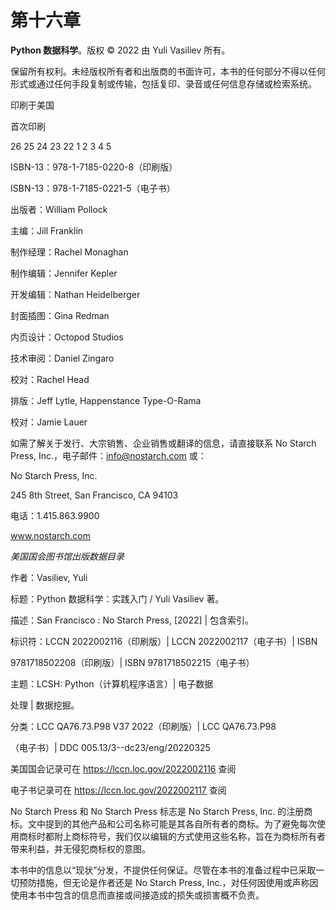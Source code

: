# 第十六章

**Python 数据科学**。版权 © 2022 由 Yuli Vasiliev 所有。

保留所有权利。未经版权所有者和出版商的书面许可，本书的任何部分不得以任何形式或通过任何手段复制或传输，包括复印、录音或任何信息存储或检索系统。

印刷于美国

首次印刷

26 25 24 23 22 1 2 3 4 5

ISBN-13：978-1-7185-0220-8（印刷版）

ISBN-13：978-1-7185-0221-5（电子书）

出版者：William Pollock

主编：Jill Franklin

制作经理：Rachel Monaghan

制作编辑：Jennifer Kepler

开发编辑：Nathan Heidelberger

封面插图：Gina Redman

内页设计：Octopod Studios

技术审阅：Daniel Zingaro

校对：Rachel Head

排版：Jeff Lytle, Happenstance Type-O-Rama

校对：Jamie Lauer

如需了解关于发行、大宗销售、企业销售或翻译的信息，请直接联系 No Starch Press, Inc.，电子邮件：info@nostarch.com 或：

No Starch Press, Inc.

245 8th Street, San Francisco, CA 94103

电话：1.415.863.9900

www.nostarch.com

*美国国会图书馆出版数据目录*

作者：Vasiliev, Yuli

标题：Python 数据科学：实践入门 / Yuli Vasiliev 著。

描述：San Francisco : No Starch Press, [2022] | 包含索引。

标识符：LCCN 2022002116（印刷版）| LCCN 2022002117（电子书）| ISBN

9781718502208（印刷版）| ISBN 9781718502215（电子书）

主题：LCSH: Python（计算机程序语言）| 电子数据

处理 | 数据挖掘。

分类：LCC QA76.73.P98 V37 2022（印刷版）| LCC QA76.73.P98

（电子书）| DDC 005.13/3--dc23/eng/20220325

美国国会记录可在 https://lccn.loc.gov/2022002116 查阅

电子书记录可在 https://lccn.loc.gov/2022002117 查阅

No Starch Press 和 No Starch Press 标志是 No Starch Press, Inc. 的注册商标。文中提到的其他产品和公司名称可能是其各自所有者的商标。为了避免每次使用商标时都附上商标符号，我们仅以编辑的方式使用这些名称，旨在为商标所有者带来利益，并无侵犯商标权的意图。

本书中的信息以“现状”分发，不提供任何保证。尽管在本书的准备过程中已采取一切预防措施，但无论是作者还是 No Starch Press, Inc.，对任何因使用或声称因使用本书中包含的信息而直接或间接造成的损失或损害概不负责。
